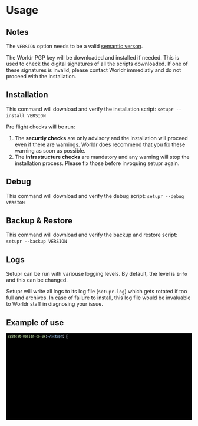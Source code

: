 # Usage

## Notes

The `VERSION` option needs to be a valid [semantic verson](https://semver.org/).

The Worldr PGP key will be downloaded and installed if needed. This is used to
check the digital signatures of all the scripts downloaded. If one of these
signatures is invalid, please contact Worldr immediatly and do not proceed
with the installation.

## Installation

This command will download and verify the installation script: `setupr --install VERSION`

Pre flight checks will be run:
1. The **securtiy checks** are only advisory and the installation will proceed
   even if there are warnings. Worldr does recommend that you fix these
   warning as soon as possible.
1. The **infrastructure checks** are mandatory and any warning will stop the
   installation process. Please fix those before invoquing setupr again.

## Debug

This command will download and verify the debug script: `setupr --debug VERSION`

## Backup & Restore

This command will download and verify the backup and restore script: `setupr --backup VERSION`

## Logs

Setupr can be run with variouse logging levels. By default, the level is `info` and this can be changed.

Setupr will write all logs to its log file (`setupr.log`) which gets rotated
if too full and archives. In case of failure to install, this log file would
be invaluable to Worldr staff in diagnosing your issue.

## Example of use

![Setupr](./assets/setupr-example.gif)
